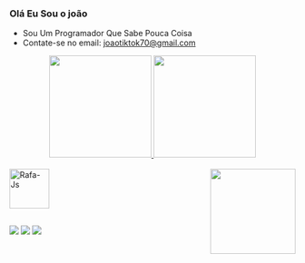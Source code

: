 ### Olá Eu Sou o joão

- Sou Um Programador Que Sabe Pouca Coisa
- Contate-se no email: joaotiktok70@gmail.com
<div align="center">
  <a href="https://github.com/jonhlinux">
  <img height="180em" src="https://github-readme-stats.vercel.app/api?username=jonhlinux&show_icons=true&theme=dark&include_all_commits=true&count_private=true"/>
  <img height="180em" src="https://github-readme-stats.vercel.app/api/top-langs/?username=jonhlinux&layout=compact&langs_count=7&theme=dracula"/>
</div>
  <div style="display: inline_block"><br>
  <img align="center" alt="Rafa-Js" height="70" width="70" src="https://giveawayoftheday.com/wp-content/uploads/2020/09/ed8ce442a761b3edb29e7e11ea7dd960.png">
 
 
   <img align="right" height="150" width="150" src=https://c.tenor.com/CGIHMXu6m_4AAAAM/funny.gif>
</div>
  
##
  <div> 
  <a href="https://www.instagram.com/joaopedroncruz/" target="_blank"><img src="https://img.shields.io/badge/-Instagram-%23E4405F?style=for-the-badge&logo=instagram&logoColor=white" target="_blank"></a>
 	<a href="https://https://www.twitch.tv/juaolives" target="_blank"><img src="https://img.shields.io/badge/Twitch-9146FF?style=for-the-badge&logo=twitch&logoColor=white" target="_blank"></a>
 <a href="https://discord.gg/Vcwq3G6rpc" target="_blank"><img src="https://img.shields.io/badge/Discord-7289DA?style=for-the-badge&logo=discord&logoColor=white" target="_blank"></a> 
  

